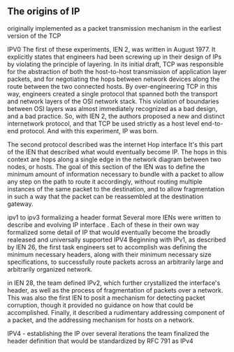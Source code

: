 


## The origins of IP

originally implemented as a packet transmission mechanism in the earliest version of the TCP

IPV0
The first of these experiments, IEN 2, was written in August 1977. It explicitly states that
engineers had been screwing up in their design of IPs by violating the principle of layering.
In its initial draft, TCP was responsible for the abstraction of both the host-to-host
transmission of application layer packets, and for negotiating the hops between network
devices along the route between the two connected hosts. By over-engineering TCP in this way,
engineers created a single protocol that spanned both the transport and network layers of the
OSI network stack. This violation of boundaries between OSI layers was almost immediately
recognized as a bad design, and a bad practice. So, with IEN 2, the authors proposed a new
and distinct internetwork protocol, and that TCP be used strictly as a host level end-to-end
protocol. And with this experiment, IP was born.



The second protocol described was the internet Hop interface It's this part of the IEN that
described what would eventually become IP. The hops in this context are hops along a single
edge in the network diagram between two nodes, or hosts. The goal of this section of the IEN
was to define the minimum amount of information necessary to bundle with a packet to allow
any step on the path to route it accordingly, without routing multiple instances of the same
packet to the destination, and to allow fragmentation in such a way that the packet can be
reassembled at the destination gateway.


ipv1 to ipv3 formalizing a header format
Several more IENs were written to describe and evolving IP interface .
Each of these in their own way formalized some detail of IP that would eventually become the broadly
realeased and universally supported IPV4
Beginning with IPv1, as described by IEN 26, the first task engineers set to accomplish was
defining the minimum necessary headers, along with their minimum necessary size specifications,
to successfully route packets across an arbitrarily large and arbitrarily organized network.


in IEN 28, the team defined IPv2, which further crystallized the interface's header, as well
as the process of fragmentation of packets over a network. This was also the first IEN to
posit a mechanism for detecting packet corruption, though it provided no guidance on how that
could be accomplished. Finally, it described a rudimentary addressing component of a packet,
and the addressing mechanism for hosts on a network.

IPV4 - establishing the IP
over several iterations the team finalized the header definition that would be standardized by RFC 791
as IPv4


